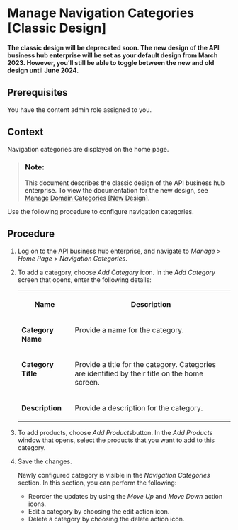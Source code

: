 <!-- loio7f1a44b6454d49f3ad007fbd2e1be72f -->

# Manage Navigation Categories \[Classic Design\]

**The classic design will be deprecated soon. The new design of the API business hub enterprise will be set as your default design from March 2023. However, you’ll still be able to toggle between the new and old design until June 2024.**



<a name="loio7f1a44b6454d49f3ad007fbd2e1be72f__prereq_rng_phk_dhb"/>

## Prerequisites

You have the content admin role assigned to you.



<a name="loio7f1a44b6454d49f3ad007fbd2e1be72f__context_avx_yrt_xhb"/>

## Context

Navigation categories are displayed on the home page.

> ### Note:  
> This document describes the classic design of the API business hub enterprise. To view the documentation for the new design, see [Manage Domain Categories \[New Design\]](manage-domain-categories-new-design-bd9691d.md).

Use the following procedure to configure navigation categories.



<a name="loio7f1a44b6454d49f3ad007fbd2e1be72f__steps_bvx_yrt_xhb"/>

## Procedure

1.  Log on to the API business hub enterprise, and navigate to *Manage* \> *Home Page* \> *Navigation Categories*.

2.  To add a category, choose *Add Category* icon. In the *Add Category* screen that opens, enter the following details:


    <table>
    <tr>
    <th valign="top">

    Name
    
    </th>
    <th valign="top">

    Description
    
    </th>
    </tr>
    <tr>
    <td valign="top">
    
    **Category Name**
    
    </td>
    <td valign="top">
    
    Provide a name for the category.
    
    </td>
    </tr>
    <tr>
    <td valign="top">
    
    **Category Title**
    
    </td>
    <td valign="top">
    
    Provide a title for the category. Categories are identified by their title on the home screen.
    
    </td>
    </tr>
    <tr>
    <td valign="top">
    
    **Description**
    
    </td>
    <td valign="top">
    
    Provide a description for the category.
    
    </td>
    </tr>
    </table>
    
3.  To add products, choose *Add Products*button. In the *Add Products* window that opens, select the products that you want to add to this category.

4.  Save the changes.

    Newly configured category is visible in the *Navigation Categories* section. In this section, you can perform the following:

    -   Reorder the updates by using the *Move Up* and *Move Down* action icons.
    -   Edit a category by choosing the edit action icon.
    -   Delete a category by choosing the delete action icon.


